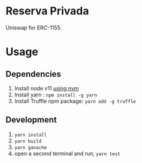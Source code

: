 Reserva Privada
=========
Uniswap for ERC-1155.

# Usage

## Dependencies
1. Install node v11 [using nvm](https://github.com/nvm-sh/nvm#installing-and-updating)
2. Install yarn : `npm install -g yarn`
3. Install Truffle npm package: `yarn add -g truffle`

## Development

1. `yarn install`
2. `yarn build`
3. `yarn ganache`
4. open a second terminal and run, `yarn test`

